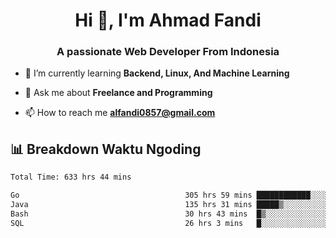 <h1 align="center">Hi 👋, I'm Ahmad Fandi</h1>
<h3 align="center">A passionate Web Developer From Indonesia</h3>

- 🌱 I’m currently learning **Backend, Linux, And Machine Learning**

- 💬 Ask me about **Freelance and Programming**

- 📫 How to reach me **<alfandi0857@gmail.com>**


## 📊 Breakdown Waktu Ngoding

<!--START_SECTION:waka-->

```txt
Total Time: 633 hrs 44 mins

Go                                     305 hrs 59 mins ████████████░░░░░░░░░░░░░   47.87 %
Java                                   135 hrs 31 mins █████▒░░░░░░░░░░░░░░░░░░░   21.20 %
Bash                                   30 hrs 43 mins  █▒░░░░░░░░░░░░░░░░░░░░░░░   04.81 %
SQL                                    26 hrs 3 mins   █░░░░░░░░░░░░░░░░░░░░░░░░   04.08 %
```

<!--END_SECTION:waka-->
